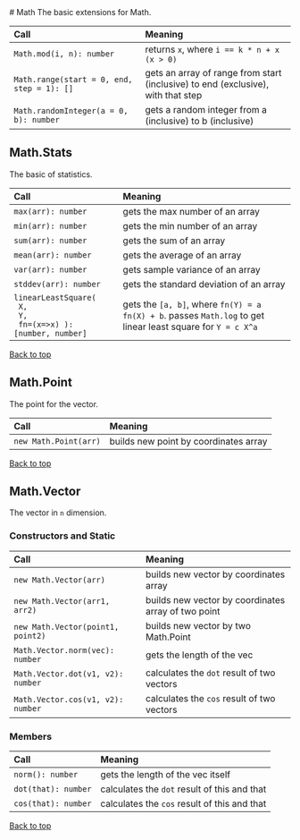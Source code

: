 <a name="math" />
# Math
The basic extensions for Math.

Call | Meaning
:----|:-------
`Math.mod(i, n): number` | returns `x`, where `i == k * n + x (x > 0)`
`Math.range(start = 0, end, step = 1): []` | gets an array of range from start (inclusive) to end (exclusive), with that step
`Math.randomInteger(a = 0, b): number` | gets a random integer from a (inclusive) to b (inclusive)

## Math.Stats
The basic of statistics. 

Call | Meaning
:----|:-------
`max(arr): number` | gets the max number of an array
`min(arr): number` | gets the min number of an array
`sum(arr): number` | gets the sum of an array
`mean(arr): number` | gets the average of an array
`var(arr): number` | gets sample variance of an array
`stddev(arr): number` | gets the standard deviation of an array
`linearLeastSquare(` <br /> ` X,` <br /> ` Y,` <br /> ` fn=(x=>x) ): [number, number]` | gets the `[a, b]`, where `fn(Y) = a fn(X) + b`. passes `Math.log` to get linear least square for `Y = c X^a`

[Back to top](#math)

## Math.Point
The point for the vector.

Call | Meaning
:----|:-------
`new Math.Point(arr)` | builds new point by coordinates array

[Back to top](#math)

## Math.Vector
The vector in `n` dimension.

### Constructors and Static
Call | Meaning
:----|:-------
`new Math.Vector(arr)` | builds new vector by coordinates array
`new Math.Vector(arr1, arr2)` | builds new vector by coordinates array of two point
`new Math.Vector(point1, point2)` | builds new vector by two Math.Point
`Math.Vector.norm(vec): number` | gets the length of the vec
`Math.Vector.dot(v1, v2): number` | calculates the `dot` result of two vectors
`Math.Vector.cos(v1, v2): number` | calculates the `cos` result of two vectors

### Members
Call | Meaning
:----|:-------
`norm(): number` | gets the length of the vec itself
`dot(that): number` | calculates the `dot` result of this and that
`cos(that): number` | calculates the `cos` result of this and that

[Back to top](#math)